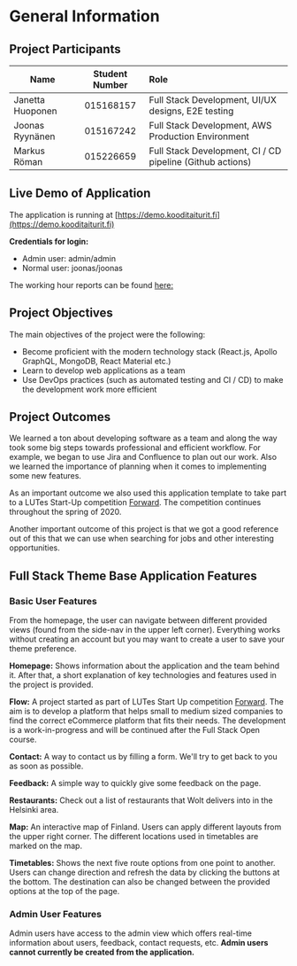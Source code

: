 # General Information

## Project Participants

| Name             | Student Number | Role                                                      |
| ---------------- | :------------: | :-------------------------------------------------------- |
| Janetta Huoponen |   015168157    | Full Stack Development, UI/UX designs, E2E testing        |
| Joonas Ryynänen  |   015167242    | Full Stack Development, AWS Production Environment        |
| Markus Röman     |   015226659    | Full Stack Development, CI / CD pipeline (Github actions) |

## Live Demo of Application

The application is running at [https://demo.kooditaiturit.fi](https://demo.kooditaiturit.fi)

**Credentials for login:**

- Admin user: admin/admin
- Normal user: joonas/joonas

The working hour reports can be found [here:](https://github.com/JonesTPG/fullstack-theme-base/tree/master/ty%C3%B6aikakirjanpito)

## Project Objectives

The main objectives of the project were the following:

- Become proficient with the modern technology stack (React.js, Apollo GraphQL, MongoDB, React Material etc.)
- Learn to develop web applications as a team
- Use DevOps practices (such as automated testing and CI / CD) to make the development work more efficient

## Project Outcomes

We learned a ton about developing software as a team and along the way took some big steps towards professional and efficient workflow. For example, we began to use Jira and Confluence to plan out our work. Also we learned the importance of planning when it comes to implementing some new features.

As an important outcome we also used this application template to take part to a LUTes Start-Up competition [Forward](https://lutes.fi/forward/). The competition continues throughout the spring of 2020.

Another important outcome of this project is that we got a good reference out of this that we can use when searching for jobs and other interesting opportunities.

## Full Stack Theme Base Application Features

### Basic User Features

From the homepage, the user can navigate between different provided views (found from the side-nav in the upper left corner).
Everything works without creating an account but you may want to create a user to save your theme preference.

**Homepage:**
Shows information about the application and the team behind it. After that, a short explanation of key technologies and features used in the project is provided.

**Flow:**
A project started as part of LUTes Start Up competition [Forward](https://lutes.fi/forward/). The aim is to develop a platform that helps small to medium sized companies to find the correct eCommerce platform that fits their needs. The development is a work-in-progress and will be continued after the Full Stack Open course.

**Contact:**
A way to contact us by filling a form. We'll try to get back to you as soon as possible.

**Feedback:**
A simple way to quickly give some feedback on the page.

**Restaurants:**
Check out a list of restaurants that Wolt delivers into in the Helsinki area.

**Map:**
An interactive map of Finland. Users can apply different layouts from the upper right corner. The different locations used in timetables are marked on the map.

**Timetables:**
Shows the next five route options from one point to another. Users can change direction and refresh the data by clicking the buttons at the bottom. The destination can also be changed between the provided options at the top of the page.

### Admin User Features

Admin users have access to the admin view which offers real-time information about users, feedback, contact requests, etc.
**Admin users cannot currently be created from the application.**
